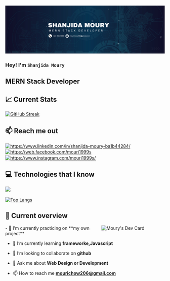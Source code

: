 ![Web Developer](https://github.com/Mouri199/mouri199/blob/main/Brown%20Wood%20Minimalist%20Profile%20LinkedIn%20Banner.png)
### Hey! I'm `Shanjida Moury`
## MERN Stack Developer



## :chart_with_upwards_trend: Current Stats


[![GitHub Streak](https://github-readme-streak-stats.herokuapp.com?user=mouri199&theme=prussian&hide_border=true)](https://git.io/streak-stats)

## :mailbox: Reach me out
<p align="left">
<a href="https://linkedin.com/in/https://www.linkedin.com/in/shanjida-moury-ba1b44284/" target="blank"><img align="center" src="https://raw.githubusercontent.com/rahuldkjain/github-profile-readme-generator/master/src/images/icons/Social/linked-in-alt.svg" alt="https://www.linkedin.com/in/shanjida-moury-ba1b44284/" height="30" width="40" /></a>
<a href="https://fb.com/https://web.facebook.com/mouri1999s" target="blank"><img align="center" src="https://raw.githubusercontent.com/rahuldkjain/github-profile-readme-generator/master/src/images/icons/Social/facebook.svg" alt="https://web.facebook.com/mouri1999s" height="30" width="40" /></a>
<a href="https://instagram.com/https://www.instagram.com/mouri1999s/" target="blank"><img align="center" src="https://raw.githubusercontent.com/rahuldkjain/github-profile-readme-generator/master/src/images/icons/Social/instagram.svg" alt="https://www.instagram.com/mouri1999s/" height="30" width="40" /></a>
</p>

## :computer: Technologies that I know

<p align="left">

  <a href="https://skillicons.dev">
    <img src="https://skillicons.dev/icons?i=html,css,js,materialui,mongodb,nodejs,react,tailwind,vite,vscode,express,firebase,github,git," />
  </a>

</p>




[![Top Langs](https://github-readme-stats.vercel.app/api/top-langs/?username=AALabonya)](https://github.com/anuraghazra/github-readme-stats)


## :eyes: Current overview
<div align="left">
<a href="https://app.daily.dev/moury1999s"><img align="right" src="https://api.daily.dev/devcards/71996bce92d44571b026c238e8c09438.png?r=fjg" width="200" alt="Moury's Dev Card"/></a>
</div>
- 🔭 I’m currently practicing on **my own project**

- 🌱 I’m currently learning **frameworke,Javascript**

- 👯 I’m looking to collaborate on **github**

- 💬 Ask me about **Web Design or Development**

- 📫 How to reach me **mourichow206@gmail.com**

<br/>


